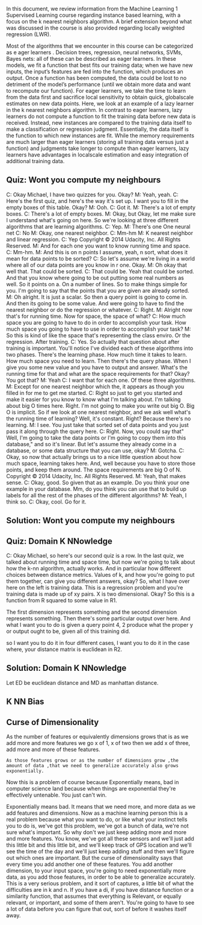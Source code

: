In this document, we review information from the Machine Learning 1 Supervised Learning course regarding instance based learning, with a focus on the k nearest neighbors algorithm. A brief extension beyond what was discussed in the course is also provided regarding locally weighted regression (LWR).

Most of the algorithms that we encounter in this course can be categorized as e ager learners . Decision trees, regression, neural networks, SVMs, Bayes nets: all of these can be described as eager learners. In these models, we fit a function that best fits our training data; when we have new inputs, the input’s features are fed into the function, which produces an output. Once a function has been computed, the data could be lost to no detriment of the model’s performance (until we obtain more data and want to recompute our function). For eager learners, we take the time to learn from the data first and sacrifice local sensitivity to obtain quick, globalscale estimates on new data points. Here, we look at an example of a lazy learner in the k nearest neighbors algorithm. In contrast to eager learners, lazy learners do not compute a function to fit the training data before new data is received. Instead, new instances are compared to the training data itself to make a classification or regression judgment. Essentially, the data itself is the function to which new instances are fit. While the memory requirements are much larger than eager learners (storing all training data versus just a function) and judgments take longer to compute than eager learners, lazy learners have advantages in localscale estimation and easy integration of additional training data.

## Quiz: Wont you compute my neighbours
C: Okay Michael, I have two quizzes for you. Okay? M: Yeah, yeah.
C: Here's the first quiz, and here's the way it's set up.
I want you to fill in the empty boxes of this table. Okay?
M: Ooh.
C: Got it.
M: There's a lot of empty boxes.
C: There's a lot of empty boxes.
M: Okay, but Okay, let me make sure I understand what's going on here. So we're looking at
three different algorithms that are learning algorithms.
C: Yep.
M: There's one One neural net
C: No
M: Okay,
one nearest
neighbor.
C: Mm-hm
M: K
nearest
neighbor
and linear
regression.
C: Yep
Copyright © 2014 Udacity, Inc. All Rights Reserved.
M: And for
each one
you want to
know running time and space.
C: Mm-hm.
M: And this is on n points I assume, yeah, n sort, what does it mean for data points to be
sorted?
C: So let's assume we're living in a world where all of our data points are you know in r one.
Okay.
M: Oh okay that well that. That could be sorted.
C: That could be. Yeah that could be sorted. And that you know where going to be out putting
some real numbers as well. So it points on a. On a number of lines. So to make things simple
for you. I'm going to say that the points that you are given are already sorted.
M: Oh alright. It is just a scalar. So then a query point is going to come in. And then its going
to be some value. And were going to have to find the nearest neighbor or do the regression or
whatever.
C: Right.
M: Alright now that's for running time. Now for space, the space of what?
C: How much space you are going to have to do in order to accomplish your task. How much
space you going to have to use in order to accomplish your task?
M: So this is kind of like the space that's representing the class enviro. Or the regression. After
training.
C: Yes. So actually that question about after training is important. You'll notice I've divided each
of these algorithms into two phases. There's the learning phase. How much time it takes to
learn. How much space you need to learn. Then there's the query phase. When I give you some
new value and you have to output and answer. What's the running time for that and what are
the space requirements for that? Okay? You got that?
M: Yeah
C: I want that for each one. Of these three algorithms.
M: Except for one nearest neighbor which the, it appears as though you filled in for me to get
me started.
C: Right so just to get you started and make it easier for you know to know what I'm talking
about. I'm talking about big O times here. Right. I'm not going to make you write out big O. Big
O is implicit. So if we look at one nearest neighbor, and we ask well what's the running time of
learning? Well, it's constant. Right? Because there's no learning.
M: I see. You just take that sorted set of data points and you just pass it along through the query
here.
C: Right. Now, you could say that" Well, I'm going to take the data points or I'm going to copy
them into this database," and so it's linear. But let's assume they already come in a database, or
some data structure that you can use, okay?
M: Gotcha.
C: Okay, so now that actually brings us to a nice little question about how much space,
learning takes here. And, well because you have to store those points, and keep them around.
The space requirements are big O of N.
Copyright © 2014 Udacity, Inc. All Rights Reserved.
M: Yeah, that makes sense.
C: Okay, good. So given that as an example. Do you think your one example in your database.
Mm, do you think you can use that to build up labels for all the rest of the phases of the different
algorithms?
M: Yeah, I think so.
C: Okay, cool. Go for it.

## Solution: Wont you compute my neighbours


## Quiz: Domain K NNowledge
C: Okay Michael, so here's our second quiz is a row. In the last quiz, we talked about running time and space time, but now we're going to talk about how the k-nn algorithm, actually works. And in particular how different choices between distance metrics. Values of k, and how you're going to put them together, can give you different answers, okay? So, what I have over here on the left is training data. This is a regression problem and you're training data is made up of xy pairs. X is two dimensional. Okay? So this is a function from R squared to some value in R1. 

The first dimension represents something and the second dimension represents something. Then there's some particular output over here. And what I want you to do is given a query point 4, 2 produce what the proper y or output ought to be, given all of this training did.

so I want you to do it in four different cases, I want you to do it in the case where, your distance matrix is euclidean in R2.

## Solution: Domain K NNowledge
Let ED be euclidean distance and MD as manhattan distance. 



## K NN Bias

## Curse of Dimensionality
As the number of features or equivalently dimensions grows that is as we add more and more features we go x of 1, x of two then we add x of three, add more and more of these features. 

    As those features grows or as the number of dimensions grow ,the amount of data ,that we need to generalize accurately also grows exponentially.

Now this is a problem of course because Exponentially means, bad in computer science land because when things are exponential they're effectively untenable. You just can't win.

Exponentially means bad. It means that we need more, and more data as we add features and dimensions. Now as a machine learning person this is a real problem because what you want to do, or like what your instinct tells you to do is, we've got this problem, we've got a bunch of data, we're not sure what's important. So why don't we just keep adding more and more and more features. You know, we've got all these sensors and we'll just add this little bit and this little bit, and we'll keep track of GPS location and we'll see the time of the day and we'll just keep adding stuff and then we'll figure out which ones are important. But the curse of dimensionality says that every time you add another one of these features. You add another dimension, to your input space, you're going to need exponentially more data, as you add those features, in order to be able to generalize accurately. This is a very serious problem, and it sort of captures, a little bit of what the difficulties are in k and n. If you have a di, if you have distance function or a similarity function, that assumes that everything is Relevant, or equally relevant, or important, and some of them aren't. You're going to have to see a lot of data before you can figure that out, sort of before it washes itself away.